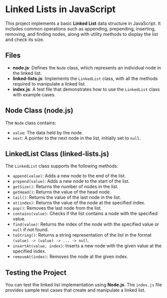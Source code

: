 # Linked Lists in JavaScript

This project implements a basic **Linked List** data structure in JavaScript. It includes common operations such as appending, prepending, inserting, removing, and finding nodes, along with utility methods to display the list and check its size.

## Files

- **node.js**: Defines the `Node` class, which represents an individual node in the linked list.
- **linked-lists.js**: Implements the `LinkedList` class, with all the methods required to manipulate a linked list.
- **index.js**: A test file that demonstrates how to use the `LinkedList` class with example cases.

## Node Class (node.js)

The `Node` class contains:
- `value`: The data held by the node.
- `next`: A pointer to the next node in the list, initially set to `null`.

## LinkedList Class (linked-lists.js)

The `LinkedList` class supports the following methods:
- `append(value)`: Adds a new node to the end of the list.
- `prepend(value)`: Adds a new node to the start of the list.
- `getSize()`: Returns the number of nodes in the list.
- `getHead()`: Returns the value of the head node.
- `tail()`: Returns the value of the last node in the list.
- `at(index)`: Returns the value of the node at the specified index.
- `pop()`: Removes the last node from the list.
- `contains(value)`: Checks if the list contains a node with the specified value.
- `find(value)`: Returns the index of the node with the specified value or `null` if not found.
- `toString()`: Returns a string representation of the list in the format `(value) -> (value) -> ... -> null`.
- `insertAt(value, index)`: Inserts a new node with the given value at the specified index.
- `removeAt(index)`: Removes the node at the given index.

## Testing the Project

You can test the linked list implementation using **Node.js**. The `index.js` file provides sample test cases that create and manipulate a linked list.

